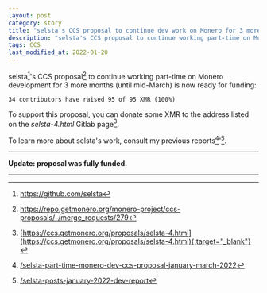 ```yaml
---
layout: post
category: story
title: "selsta's CCS proposal to continue dev work on Monero for 3 more months is ready for funding"
description: "selsta's CCS proposal to continue working part-time on Monero development for 3 more months (until mid-March) is now ready for funding."
tags: CCS
last_modified_at: 2022-01-20
---
```


selsta[^1]'s CCS proposal[^2] to continue working part-time on Monero development for 3 more months (until mid-March) is now ready for funding:

```
34 contributors have raised 95 of 95 XMR (100%)
```

To support this proposal, you can donate some XMR to the address listed on the *selsta-4.html* Gitlab page[^3].

To learn more about selsta's work, consult my previous reports[^4]'[^5].

---

**Update: proposal was fully funded.**

---

[^1]: https://github.com/selsta
[^2]: https://repo.getmonero.org/monero-project/ccs-proposals/-/merge_requests/279
[^3]: [https://ccs.getmonero.org/proposals/selsta-4.html](https://ccs.getmonero.org/proposals/selsta-4.html){:target="_blank"} 
[^4]: [/selsta-part-time-monero-dev-ccs-proposal-january-march-2022](/selsta-part-time-monero-dev-ccs-proposal-january-march-2022)
[^5]: [/selsta-posts-january-2022-dev-report](/selsta-posts-january-2022-dev-report)

